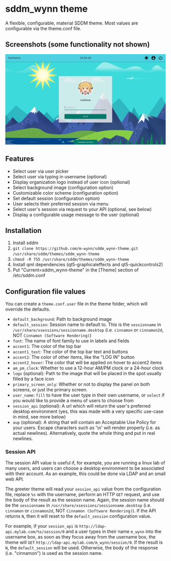 sddm_wynn theme
===============

A flexible, configurable, material SDDM theme.  Most values are configurable via
the theme.conf file.

## Screenshots (some functionality not shown)

![Screenshot](screenshot.png)

## Features

* Select user via user picker
* Select user via typing in username (optional)
* Display organization logo instead of user icon (optional)
* Select background image (configuration option)
* Customizable color scheme (configuration option)
* Set default session (configuration option)
* User selects their preferred session via menu
* Select user's session via request to your API (optional, see below)
* Display a configurable usage message to the user (optional)

## Installation

1. Install sddm
2. `git clone https://github.com/m-wynn/sddm_wynn-theme.git /usr/share/sddm/themes/sddm_wynn-theme`
3. `chmod -R 755 /usr/share/sddm/themes/sddm_wynn-theme`
4. Install qml dependencies (qt5-graphicaleffects and qt5-quickcontrols2)
5. Put "Current=sddm_wynn-theme" in the [Theme] section of /etc/sddm.conf

## Configuration file values

You can create a `theme.conf.user` file in the theme folder, which will override
the defaults.

* `default_background`: Path to background image
* `default_session`: Session name to default to.  This is the `sessionname` in
  `/usr/share/xsessions/sessionname.desktop` (i.e. `cinnamon` or `cinnamon2d`,
  NOT `Cinnamon (Software Rendering)`)
* `font`: The name of font family to use in labels and fields
* `accent1`: The color of the top bar
* `accent1_text`: The color of the top bar text and buttons
* `accent2`: The color of other items, like the "LOG IN" button
* `accent2_hover`: The color that will be applied on hover to accent2 items
* `am_pm_clock`: Whether to use a 12-hour AM/PM clock or a 24-hour clock
* `logo` (optional): Path to the image that will be placed in the spot usually
  filled by a face icon
* `primary_screen_only`: Whether or not to display the panel on both screens,
   or just the primary screen.
* `user_name`: `fill` to have the user type in their own username, or `select`
  if you would like to provide a menu of users to choose from
* `session_api` (optional): A url which will return the user's preferred
  desktop environment (yes, this was made with a very specific use-case in
  mind, see more below)
* `aup` (optional): A string that will contain an Acceptable Use Policy for
  your users.  Escape characters such as '\n' will render properly (i.e. as
  actual newlines).  Alternatively, quote the whole thing and put in real
  newlines.

### Session API

The session API value is useful if, for example, you are running a linux lab of
many users, and users can choose a desktop environment to be associated with
their account.  As an example, this could be done via LDAP and an small web API.

The greeter theme will read your `session_api` value from the configuration
file, replace `%s` with the username, perform an HTTP `GET` request, and use the
body of the result as the session name.  Again, the session name should be the
`sessionname` in `/usr/share/xsessions/sessionname.desktop` (i.e. `cinnamon` or
`cinnamon2d`, NOT `Cinnamon (Software Rendering)`).  If the API returns `N`,
then it will reset to the `default_session` configuration value.

For example, if your `session_api` is `http://ldap-api.mylab.com/%s/session/0`
and a user types in their name `m_wynn` into the username box, as soon as they
focus away from the username box, the theme will `GET`
`http://ldap-api.mylab.com/m_wynn/session/0`.  If the result is `N`, the
`default_session` will be used.  Otherwise, the body of the response (i.e.
"cinnamon") is used as the session name.
